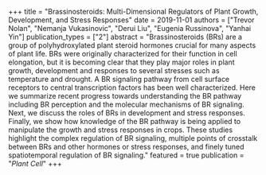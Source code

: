 +++
title = "Brassinosteroids: Multi-Dimensional Regulators of Plant Growth, Development, and Stress Responses"
date = 2019-11-01
authors = ["Trevor Nolan", "Nemanja Vukasinovic", "Derui Liu", "Eugenia Russinova", "Yanhai Yin"]
publication_types = ["2"]
abstract = "Brassinosteroids (BRs) are a group of polyhydroxylated plant steroid hormones crucial for many aspects of plant life. BRs were originally characterized for their function in cell elongation, but it is becoming clear that they play major roles in plant growth, development and responses to several stresses such as temperature and drought. A BR signaling pathway from cell surface receptors to central transcription factors has been well characterized. Here we summarize recent progress towards understanding the BR pathway including BR perception and the molecular mechanisms of BR signaling. Next, we discuss the roles of BRs in development and stress responses. Finally, we show how knowledge of the BR pathway is being applied to manipulate the growth and stress responses in crops. These studies highlight the complex regulation of BR signaling, multiple points of crosstalk between BRs and other hormones or stress responses, and finely tuned spatiotemporal regulation of BR signaling."
featured = true
publication = "*Plant Cell*"
+++

